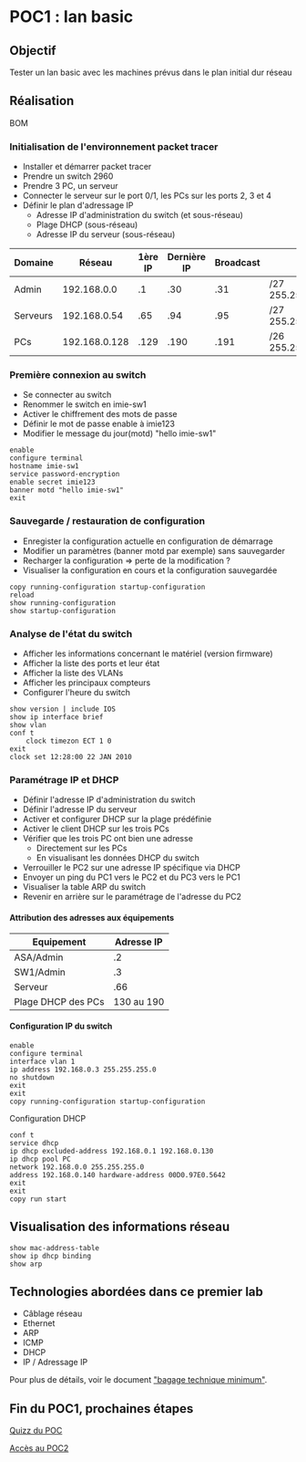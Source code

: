 # POC1 : lan basic

## Objectif

Tester un lan basic avec les machines prévus dans le plan initial dur réseau

## Réalisation

BOM

### Initialisation de l'environnement packet tracer

- Installer et démarrer packet tracer
- Prendre un switch 2960
- Prendre 3 PC, un serveur
- Connecter le serveur sur le port 0/1, les PCs sur les ports 2, 3 et 4
- Définir le plan d'adressage IP
  - Adresse IP d'administration du switch (et sous-réseau)
  - Plage DHCP (sous-réseau)
  - Adresse IP du serveur (sous-réseau)

|Domaine | Réseau | 1ère IP | Dernière IP | Broadcast | Mask |
|--------|--------|---------|-------------|-----------|------|
|Admin |192.168.0.0 | .1 | .30 | .31 | /27 255.255.255.224 |
|Serveurs | 192.168.0.54 | .65 | .94 | .95 | /27 255.255.255.224 |
|PCs | 192.168.0.128 | .129 | .190 | .191 | /26 255.255.255.192 |

### Première connexion au switch

- Se connecter au switch
- Renommer le switch en imie-sw1
- Activer le chiffrement des mots de passe
- Définir le mot de passe enable à imie123
- Modifier le message du jour(motd) "hello imie-sw1"

```
enable
configure terminal
hostname imie-sw1
service password-encryption
enable secret imie123
banner motd "hello imie-sw1"
exit
```

### Sauvegarde / restauration de configuration

- Enregister la configuration actuelle en configuration de démarrage
- Modifier un paramètres (banner motd par exemple) sans sauvegarder
- Recharger la configuration => perte de la modification ?
- Visualiser la configuration en cours et la configuration sauvegardée

```
copy running-configuration startup-configuration
reload
show running-configuration
show startup-configuration
```

### Analyse de l'état du switch

- Afficher les informations concernant le matériel (version firmware)
- Afficher la liste des ports et leur état
- Afficher la liste des VLANs
- Afficher les principaux compteurs
- Configurer l'heure du switch

```
show version | include IOS
show ip interface brief
show vlan
conf t
    clock timezon ECT 1 0
exit
clock set 12:28:00 22 JAN 2010
```

### Paramétrage IP et DHCP

- Définir l'adresse IP d'administration du switch
- Définir l'adresse IP du serveur
- Activer et configurer DHCP sur la plage prédéfinie
- Activer le client DHCP sur les trois PCs
- Vérifier que les trois PC ont bien une adresse
  - Directement sur les PCs
  - En visualisant les données DHCP du switch
- Verrouiller le PC2 sur une adresse IP spécifique via DHCP
- Envoyer un ping du PC1 vers le PC2 et du PC3 vers le PC1
- Visualiser la table ARP du switch
- Revenir en arrière sur le paramétrage de l'adresse du PC2

#### Attribution des adresses aux équipements

|Equipement|Adresse IP|
|----------|----------|
| ASA/Admin | .2 |
| SW1/Admin | .3 |
| Serveur | .66 |
| Plage DHCP des PCs | 130 au 190 |

#### Configuration IP du switch

```
enable
configure terminal
interface vlan 1
ip address 192.168.0.3 255.255.255.0
no shutdown
exit
exit
copy running-configuration startup-configuration
```

Configuration DHCP

```
conf t
service dhcp
ip dhcp excluded-address 192.168.0.1 192.168.0.130
ip dhcp pool PC
network 192.168.0.0 255.255.255.0
address 192.168.0.140 hardware-address 00D0.97E0.5642
exit
exit
copy run start
```

## Visualisation des informations réseau

```
show mac-address-table
show ip dhcp binding
show arp
```


## Technologies abordées dans ce premier lab

- Câblage réseau
- Ethernet
- ARP
- ICMP
- DHCP
- IP / Adressage IP

Pour plus de détails, voir le document ["bagage technique minimum"](bagagetechniquelab1poc1.md).

## Fin du POC1, prochaines étapes

[Quizz du POC](https://goo.gl/forms/w5P1q7Pyi7i2lEax2)

[Accès au POC2](lab1poc2.md)